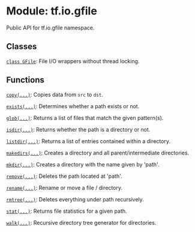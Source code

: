<div itemscope itemtype="http://developers.google.com/ReferenceObject">
<meta itemprop="name" content="tf.io.gfile" />
<meta itemprop="path" content="Stable" />
</div>

# Module: tf.io.gfile

Public API for tf.io.gfile namespace.

## Classes

[`class GFile`](../../tf/io/gfile/GFile.md): File I/O wrappers without thread locking.

## Functions

[`copy(...)`](../../tf/io/gfile/copy.md): Copies data from `src` to `dst`.

[`exists(...)`](../../tf/io/gfile/exists.md): Determines whether a path exists or not.

[`glob(...)`](../../tf/io/gfile/glob.md): Returns a list of files that match the given pattern(s).

[`isdir(...)`](../../tf/io/gfile/isdir.md): Returns whether the path is a directory or not.

[`listdir(...)`](../../tf/io/gfile/listdir.md): Returns a list of entries contained within a directory.

[`makedirs(...)`](../../tf/io/gfile/makedirs.md): Creates a directory and all parent/intermediate directories.

[`mkdir(...)`](../../tf/io/gfile/mkdir.md): Creates a directory with the name given by 'path'.

[`remove(...)`](../../tf/io/gfile/remove.md): Deletes the path located at 'path'.

[`rename(...)`](../../tf/io/gfile/rename.md): Rename or move a file / directory.

[`rmtree(...)`](../../tf/io/gfile/rmtree.md): Deletes everything under path recursively.

[`stat(...)`](../../tf/io/gfile/stat.md): Returns file statistics for a given path.

[`walk(...)`](../../tf/io/gfile/walk.md): Recursive directory tree generator for directories.

